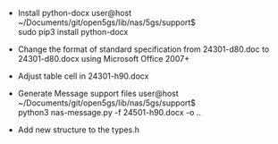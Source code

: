 
* Install python-docx
user@host ~/Documents/git/open5gs/lib/nas/5gs/support$ \
    sudo pip3 install python-docx

* Change the format of standard specification 
  from 24301-d80.doc to 24301-d80.docx 
  using Microsoft Office 2007+

* Adjust table cell in 24301-h90.docx

* Generate Message support files
user@host ~/Documents/git/open5gs/lib/nas/5gs/support$ \
    python3 nas-message.py -f 24501-h90.docx -o ..

* Add new structure to the types.h
